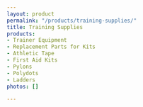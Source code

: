 ```yaml
---
layout: product
permalink: "/products/training-supplies/"
title: Training Supplies
products:
- Trainer Equipment
- Replacement Parts for Kits
- Athletic Tape
- First Aid Kits
- Pylons
- Polydots
- Ladders
photos: []

---
```

